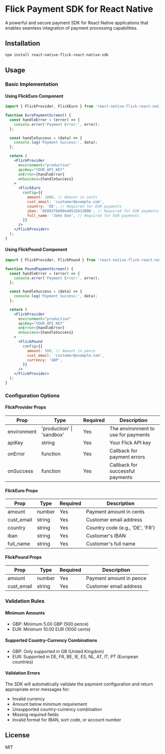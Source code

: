 # Flick Payment SDK for React Native

A powerful and secure payment SDK for React Native applications that enables seamless integration of payment processing capabilities.

## Installation

```sh
npm install react-native-flick-react-native-sdk
```

## Usage

### Basic Implementation

#### Using FlickEuro Component

```jsx
import { FlickProvider, FlickEuro } from 'react-native-flick-react-native-sdk';

function EuroPaymentScreen() {
  const handleError = (error) => {
    console.error('Payment Error:', error);
  };

  const handleSuccess = (data) => {
    console.log('Payment Success:', data);
  };

  return (
    <FlickProvider
      environment="production"
      apiKey="YOUR_API_KEY"
      onError={handleError}
      onSuccess={handleSuccess}
    >
      <FlickEuro
        config={{
          amount: 1000, // Amount in cents
          cust_email: 'customer@example.com',
          country: 'DE', // Required for EUR payments
          iban: 'DE89370400440532013000', // Required for EUR payments
          full_name: 'John Doe', // Required for EUR payments
        }}
      />
    </FlickProvider>
  );
}
```

#### Using FlickPound Component

```jsx
import { FlickProvider, FlickPound } from 'react-native-flick-react-native-sdk';

function PoundPaymentScreen() {
  const handleError = (error) => {
    console.error('Payment Error:', error);
  };

  const handleSuccess = (data) => {
    console.log('Payment Success:', data);
  };

  return (
    <FlickProvider
      environment="production"
      apiKey="YOUR_API_KEY"
      onError={handleError}
      onSuccess={handleSuccess}
    >
      <FlickPound
        config={{
          amount: 500, // Amount in pence
          cust_email: 'customer@example.com',
          currency: 'GBP',
        }}
      />
    </FlickProvider>
  );
}
```

### Configuration Options

#### FlickProvider Props

| Prop        | Type                      | Required | Description                         |
| ----------- | ------------------------- | -------- | ----------------------------------- |
| environment | 'production' \| 'sandbox' | Yes      | The environment to use for payments |
| apiKey      | string                    | Yes      | Your Flick API key                  |
| onError     | function                  | Yes      | Callback for payment errors         |
| onSuccess   | function                  | Yes      | Callback for successful payments    |

#### FlickEuro Props

| Prop       | Type   | Required | Description                     |
| ---------- | ------ | -------- | ------------------------------- |
| amount     | number | Yes      | Payment amount in cents         |
| cust_email | string | Yes      | Customer email address          |
| country    | string | Yes      | Country code (e.g., 'DE', 'FR') |
| iban       | string | Yes      | Customer's IBAN                 |
| full_name  | string | Yes      | Customer's full name            |

#### FlickPound Props

| Prop       | Type   | Required | Description             |
| ---------- | ------ | -------- | ----------------------- |
| amount     | number | Yes      | Payment amount in pence |
| cust_email | string | Yes      | Customer email address  |

### Validation Rules

#### Minimum Amounts

- GBP: Minimum 5.00 GBP (500 pence)
- EUR: Minimum 10.00 EUR (1000 cents)

#### Supported Country-Currency Combinations

- GBP: Only supported in GB (United Kingdom)
- EUR: Supported in DE, FR, BE, IE, ES, NL, AT, IT, PT (European countries)

#### Validation Errors

The SDK will automatically validate the payment configuration and return appropriate error messages for:

- Invalid currency
- Amount below minimum requirement
- Unsupported country-currency combination
- Missing required fields
- Invalid format for IBAN, sort code, or account number

## License

MIT
